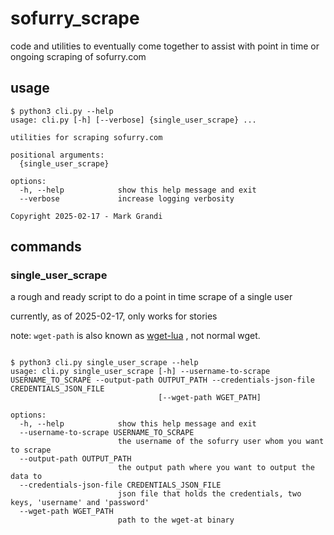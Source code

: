 # sofurry_scrape

code and utilities to eventually come together to assist with point in time
or ongoing scraping of sofurry.com

## usage

```plaintext
$ python3 cli.py --help
usage: cli.py [-h] [--verbose] {single_user_scrape} ...

utilities for scraping sofurry.com

positional arguments:
  {single_user_scrape}

options:
  -h, --help            show this help message and exit
  --verbose             increase logging verbosity

Copyright 2025-02-17 - Mark Grandi

```

## commands

### single_user_scrape

a rough and ready script to do a point in time scrape of a single user

currently, as of 2025-02-17, only works for stories

note: `wget-path` is also known as [wget-lua](github.com/ArchiveTeam/wget-lua) , not normal wget.

```plaintext

$ python3 cli.py single_user_scrape --help
usage: cli.py single_user_scrape [-h] --username-to-scrape USERNAME_TO_SCRAPE --output-path OUTPUT_PATH --credentials-json-file CREDENTIALS_JSON_FILE
                                 [--wget-path WGET_PATH]

options:
  -h, --help            show this help message and exit
  --username-to-scrape USERNAME_TO_SCRAPE
                        the username of the sofurry user whom you want to scrape
  --output-path OUTPUT_PATH
                        the output path where you want to output the data to
  --credentials-json-file CREDENTIALS_JSON_FILE
                        json file that holds the credentials, two keys, 'username' and 'password'
  --wget-path WGET_PATH
                        path to the wget-at binary
```